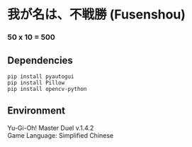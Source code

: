 # 我が名は、不戦勝 (Fusenshou)

### 50 x 10 = 500

## Dependencies
```
pip install pyautogui
pip install Pillow
pip install opencv-python
```
## Environment
Yu-Gi-Oh! Master Duel v.1.4.2  
Game Language: Simplified Chinese
